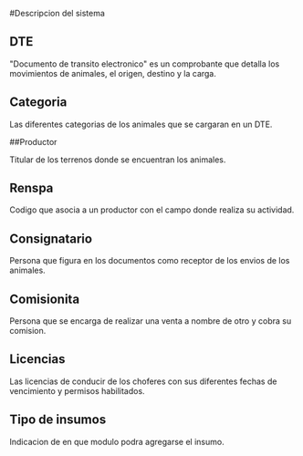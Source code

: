 #Descripcion del sistema

## DTE

"Documento de transito electronico" es un comprobante que detalla los movimientos de animales, el origen, destino y la carga.

## Categoria

Las diferentes categorias de los animales que se cargaran en un DTE.

##Productor

Titular de los terrenos donde se encuentran los animales.

## Renspa

Codigo que asocia a un productor con el campo donde realiza su actividad.

## Consignatario

Persona que figura en los documentos como receptor de los envios de los animales.

## Comisionita

Persona que se encarga de realizar una venta a nombre de otro y cobra su comision.

## Licencias

Las licencias de conducir de los choferes con sus diferentes fechas de vencimiento y permisos habilitados.

## Tipo de insumos

Indicacion de en que modulo podra agregarse el insumo.


